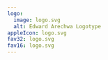 ```yaml
---
logo:
  image: logo.svg
  alt: Edward Arechwa Logotype
appleIcon: logo.svg
fav32: logo.svg
fav16: logo.svg
---
```

